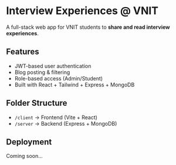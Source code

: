 # Interview Experiences @ VNIT

A full-stack web app for VNIT students to **share and read interview experiences**.

## Features
- JWT-based user authentication
- Blog posting & filtering
- Role-based access (Admin/Student)
- Built with React + Tailwind + Express + MongoDB

## Folder Structure
- `/client` → Frontend (Vite + React)
- `/server` → Backend (Express + MongoDB)

## Deployment
Coming soon...
